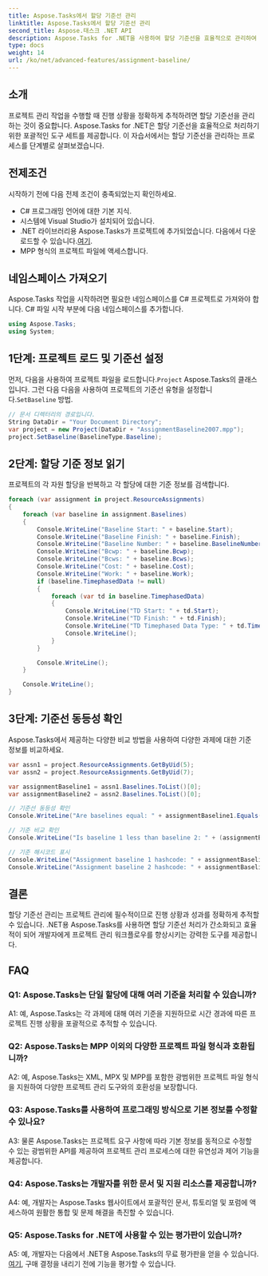 ```yaml
---
title: Aspose.Tasks에서 할당 기준선 관리
linktitle: Aspose.Tasks에서 할당 기준선 관리
second_title: Aspose.태스크 .NET API
description: Aspose.Tasks for .NET을 사용하여 할당 기준선을 효율적으로 관리하여 프로젝트 진행 상황과 성과를 정확하게 추적하는 방법을 알아보세요.
type: docs
weight: 14
url: /ko/net/advanced-features/assignment-baseline/
---
```

## 소개

프로젝트 관리 작업을 수행할 때 진행 상황을 정확하게 추적하려면 할당 기준선을 관리하는 것이 중요합니다. Aspose.Tasks for .NET은 할당 기준선을 효율적으로 처리하기 위한 포괄적인 도구 세트를 제공합니다. 이 자습서에서는 할당 기준선을 관리하는 프로세스를 단계별로 살펴보겠습니다.

## 전제조건

시작하기 전에 다음 전제 조건이 충족되었는지 확인하세요.

- C# 프로그래밍 언어에 대한 기본 지식.
- 시스템에 Visual Studio가 설치되어 있습니다.
- .NET 라이브러리용 Aspose.Tasks가 프로젝트에 추가되었습니다. 다음에서 다운로드할 수 있습니다.[여기](https://releases.aspose.com/tasks/net/).
- MPP 형식의 프로젝트 파일에 액세스합니다.

## 네임스페이스 가져오기

Aspose.Tasks 작업을 시작하려면 필요한 네임스페이스를 C# 프로젝트로 가져와야 합니다. C# 파일 시작 부분에 다음 네임스페이스를 추가합니다.

```csharp
using Aspose.Tasks;
using System;


```

## 1단계: 프로젝트 로드 및 기준선 설정

 먼저, 다음을 사용하여 프로젝트 파일을 로드합니다.`Project` Aspose.Tasks의 클래스입니다. 그런 다음 다음을 사용하여 프로젝트의 기준선 유형을 설정합니다.`SetBaseline` 방법.

```csharp
// 문서 디렉터리의 경로입니다.
String DataDir = "Your Document Directory";
var project = new Project(DataDir + "AssignmentBaseline2007.mpp");
project.SetBaseline(BaselineType.Baseline);
```

## 2단계: 할당 기준 정보 읽기

프로젝트의 각 자원 할당을 반복하고 각 할당에 대한 기준 정보를 검색합니다.

```csharp
foreach (var assignment in project.ResourceAssignments)
{
    foreach (var baseline in assignment.Baselines)
    {
        Console.WriteLine("Baseline Start: " + baseline.Start);
        Console.WriteLine("Baseline Finish: " + baseline.Finish);
        Console.WriteLine("Baseline Number: " + baseline.BaselineNumber);
        Console.WriteLine("Bcwp: " + baseline.Bcwp);
        Console.WriteLine("Bcws: " + baseline.Bcws);
        Console.WriteLine("Cost: " + baseline.Cost);
        Console.WriteLine("Work: " + baseline.Work);
        if (baseline.TimephasedData != null)
        {
            foreach (var td in baseline.TimephasedData)
            {
                Console.WriteLine("TD Start: " + td.Start);
                Console.WriteLine("TD Finish: " + td.Finish);
                Console.WriteLine("TD Timephased Data Type: " + td.TimephasedDataType);
                Console.WriteLine();
            }
        }

        Console.WriteLine();
    }

    Console.WriteLine();
}
```

## 3단계: 기준선 동등성 확인

Aspose.Tasks에서 제공하는 다양한 비교 방법을 사용하여 다양한 과제에 대한 기준 정보를 비교하세요.

```csharp
var assn1 = project.ResourceAssignments.GetByUid(5);
var assn2 = project.ResourceAssignments.GetByUid(7);

var assignmentBaseline1 = assn1.Baselines.ToList()[0];
var assignmentBaseline2 = assn2.Baselines.ToList()[0];

// 기준선 동등성 확인
Console.WriteLine("Are baselines equal: " + assignmentBaseline1.Equals(assignmentBaseline2));

// 기준 비교 확인
Console.WriteLine("Is baseline 1 less than baseline 2: " + (assignmentBaseline1 < assignmentBaseline2));

// 기준 해시코드 표시
Console.WriteLine("Assignment baseline 1 hashcode: " + assignmentBaseline1.GetHashCode());
Console.WriteLine("Assignment baseline 2 hashcode: " + assignmentBaseline2.GetHashCode());
```

## 결론

할당 기준선 관리는 프로젝트 관리에 필수적이므로 진행 상황과 성과를 정확하게 추적할 수 있습니다. .NET용 Aspose.Tasks를 사용하면 할당 기준선 처리가 간소화되고 효율적이 되어 개발자에게 프로젝트 관리 워크플로우를 향상시키는 강력한 도구를 제공합니다.

## FAQ

### Q1: Aspose.Tasks는 단일 할당에 대해 여러 기준을 처리할 수 있습니까?

A1: 예, Aspose.Tasks는 각 과제에 대해 여러 기준을 지원하므로 시간 경과에 따른 프로젝트 진행 상황을 포괄적으로 추적할 수 있습니다.

### Q2: Aspose.Tasks는 MPP 이외의 다양한 프로젝트 파일 형식과 호환됩니까?

A2: 예, Aspose.Tasks는 XML, MPX 및 MPP를 포함한 광범위한 프로젝트 파일 형식을 지원하여 다양한 프로젝트 관리 도구와의 호환성을 보장합니다.

### Q3: Aspose.Tasks를 사용하여 프로그래밍 방식으로 기본 정보를 수정할 수 있나요?

A3: 물론 Aspose.Tasks는 프로젝트 요구 사항에 따라 기본 정보를 동적으로 수정할 수 있는 광범위한 API를 제공하여 프로젝트 관리 프로세스에 대한 유연성과 제어 기능을 제공합니다.

### Q4: Aspose.Tasks는 개발자를 위한 문서 및 지원 리소스를 제공합니까?

A4: 예, 개발자는 Aspose.Tasks 웹사이트에서 포괄적인 문서, 튜토리얼 및 포럼에 액세스하여 원활한 통합 및 문제 해결을 촉진할 수 있습니다.

### Q5: Aspose.Tasks for .NET에 사용할 수 있는 평가판이 있습니까?

 A5: 예, 개발자는 다음에서 .NET용 Aspose.Tasks의 무료 평가판을 얻을 수 있습니다.[여기](https://releases.aspose.com/), 구매 결정을 내리기 전에 기능을 평가할 수 있습니다.
